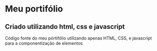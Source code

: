 # Meu portifólio
## Criado utilizando html, css e javascript

<p>Código fonte do meu pórtifólio utilizando apenas HTML, CSS, e javascript para a componentização de elementos</p>
